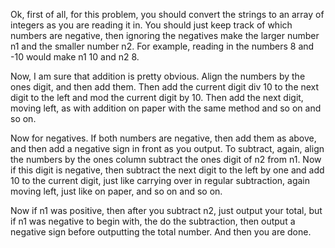 
Ok, first of all, for this problem, you should convert the strings to an array of integers as you are reading it in. You should just keep 
track of which numbers are negative, then ignoring the negatives make the larger number n1 and the smaller number n2. For example, reading 
in the numbers 8 and -10 would make n1 10 and n2 8.

Now, I am sure that addition is pretty obvious. Align the numbers by the ones digit, and then add them. Then add the current digit div 10 
to the next digit to the left and mod the current digit by 10. Then add the next digit, moving left, as with addition on paper with the 
same method and so on and so on.

Now for negatives. If both numbers are negative, then add them as above, and then add a negative sign in front as you output. To subtract, 
again, align the numbers by the ones column subtract the ones digit of n2 from n1. Now if this digit is negative, then subtract the next 
digit to the left by one and add 10 to the current digit, just like carrying over in regular subtraction, again moving left, just like on 
paper, and so on and so on.

Now if n1 was positive, then after you subtract n2, just output your total, but if n1 was negative to begin with, the do the subtraction, 
then output a negative sign before outputting the total number. And then you are done.
